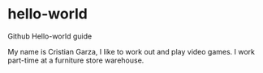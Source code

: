 # hello-world
Github Hello-world guide

My name is Cristian Garza, I like to work out and play video games. I work part-time at a furniture store warehouse. 

